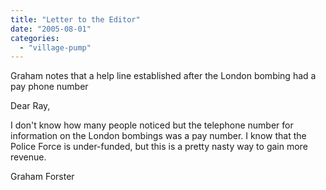 ```yaml
---
title: "Letter to the Editor"
date: "2005-08-01"
categories: 
  - "village-pump"
---
```


Graham notes that a help line established after the London bombing had a pay phone number

Dear Ray,

I don't know how many people noticed but the telephone number for information on the London bombings was a pay number. I know that the Police Force is under-funded, but this is a pretty nasty way to gain more revenue.

Graham Forster
